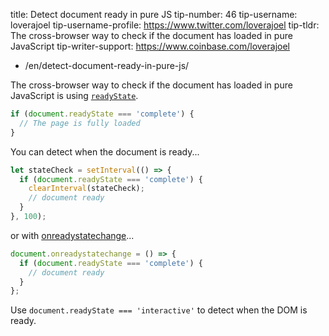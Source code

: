 

title: Detect document ready in pure JS
tip-number: 46
tip-username: loverajoel
tip-username-profile: https://www.twitter.com/loverajoel
tip-tldr: The cross-browser way to check if the document has loaded in pure JavaScript
tip-writer-support: https://www.coinbase.com/loverajoel


  - /en/detect-document-ready-in-pure-js/



The cross-browser way to check if the document has loaded in pure JavaScript is using [`readyState`](https://developer.mozilla.org/en-US/docs/Web/API/Document/readyState).

```js
if (document.readyState === 'complete') {
  // The page is fully loaded
}
```

You can detect when the document is ready...


```js
let stateCheck = setInterval(() => {
  if (document.readyState === 'complete') {
    clearInterval(stateCheck);
    // document ready
  }
}, 100);
```

or with [onreadystatechange](https://developer.mozilla.org/en-US/docs/Web/Events/readystatechange)...


```js
document.onreadystatechange = () => {
  if (document.readyState === 'complete') {
    // document ready
  }
};
```

Use `document.readyState === 'interactive'` to detect when the DOM is ready.
